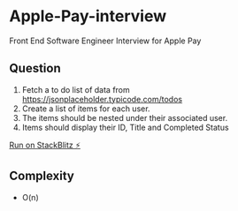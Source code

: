 # Apple-Pay-interview

Front End Software Engineer Interview for Apple Pay

## Question

1. Fetch a to do list of data from https://jsonplaceholder.typicode.com/todos
2. Create a list of items for each user.
3. The items should be nested under their associated user.
4. Items should display their ID, Title and Completed Status

[Run on StackBlitz ⚡️](https://stackblitz.com/edit/apple-pay-interview)

## Complexity 
 - O(n)
